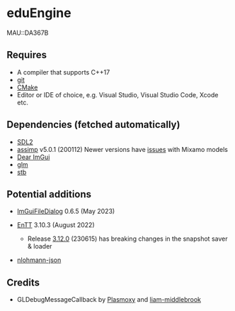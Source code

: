 # eduEngine
MAU::DA367B

## Requires
- A compiler that supports C++17
- [git](https://git-scm.com/)
- [CMake](https://cmake.org/)
- Editor or IDE of choice, e.g. Visual Studio, Visual Studio Code, Xcode etc.

## Dependencies (fetched automatically)
- [SDL2](https://github.com/libsdl-org/SDL.git)
- [assimp](https://github.com/assimp/assimp) v5.0.1 (200112) Newer versions have [issues](https://github.com/assimp/assimp/issues/4620) with Mixamo models
- [Dear ImGui](https://github.com/ocornut/imgui)
- [glm](https://github.com/g-truc/glm)
- [stb](https://github.com/nothings/stb)

## Potential additions

- [ImGuiFileDialog](https://github.com/aiekick/ImGuiFileDialog) 0.6.5 (May 2023)

- [EnTT](https://github.com/skypjack/entt) 3.10.3 (August 2022)
  - Release [3.12.0](https://github.com/skypjack/entt/releases/tag/v3.12.0) (230615) has breaking changes in the snapshot saver & loader
- [nlohmann-json](https://github.com/nlohmann/json)

## Credits
- GLDebugMessageCallback by [Plasmoxy](https://gist.github.com/Plasmoxy/aec637b85e306f671339dcfd509efc82) and [liam-middlebrook](https://gist.github.com/liam-middlebrook/c52b069e4be2d87a6d2f)